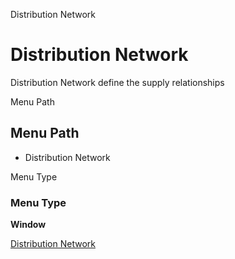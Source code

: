 
Distribution Network
# Distribution Network


Distribution Network define the supply relationships

Menu Path
## Menu Path



- Distribution Network

Menu Type
### Menu Type

**Window**


[Distribution Network](functional-guide/window/window-distribution-network.md)